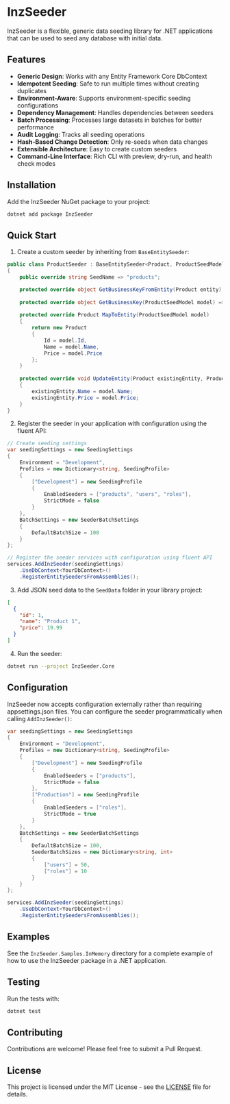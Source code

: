 # InzSeeder

InzSeeder is a flexible, generic data seeding library for .NET applications that can be used to seed any database with initial data.

## Features

- **Generic Design**: Works with any Entity Framework Core DbContext
- **Idempotent Seeding**: Safe to run multiple times without creating duplicates
- **Environment-Aware**: Supports environment-specific seeding configurations
- **Dependency Management**: Handles dependencies between seeders
- **Batch Processing**: Processes large datasets in batches for better performance
- **Audit Logging**: Tracks all seeding operations
- **Hash-Based Change Detection**: Only re-seeds when data changes
- **Extensible Architecture**: Easy to create custom seeders
- **Command-Line Interface**: Rich CLI with preview, dry-run, and health check modes

## Installation

Add the InzSeeder NuGet package to your project:

```bash
dotnet add package InzSeeder
```

## Quick Start

1. Create a custom seeder by inheriting from `BaseEntitySeeder`:

```csharp
public class ProductSeeder : BaseEntitySeeder<Product, ProductSeedModel>
{
    public override string SeedName => "products";

    protected override object GetBusinessKeyFromEntity(Product entity) => entity.Id;
    
    protected override object GetBusinessKey(ProductSeedModel model) => model.Id;
    
    protected override Product MapToEntity(ProductSeedModel model)
    {
        return new Product
        {
            Id = model.Id,
            Name = model.Name,
            Price = model.Price
        };
    }
    
    protected override void UpdateEntity(Product existingEntity, ProductSeedModel model)
    {
        existingEntity.Name = model.Name;
        existingEntity.Price = model.Price;
    }
}
```

2. Register the seeder in your application with configuration using the fluent API:

```csharp
// Create seeding settings
var seedingSettings = new SeedingSettings
{
    Environment = "Development",
    Profiles = new Dictionary<string, SeedingProfile>
    {
        ["Development"] = new SeedingProfile
        {
            EnabledSeeders = ["products", "users", "roles"],
            StrictMode = false
        }
    },
    BatchSettings = new SeederBatchSettings
    {
        DefaultBatchSize = 100
    }
};

// Register the seeder services with configuration using fluent API
services.AddInzSeeder(seedingSettings)
    .UseDbContext<YourDbContext>()
    .RegisterEntitySeedersFromAssemblies();
```

3. Add JSON seed data to the `SeedData` folder in your library project:

```json
[
  {
    "id": 1,
    "name": "Product 1",
    "price": 19.99
  }
]
```

4. Run the seeder:

```bash
dotnet run --project InzSeeder.Core
```

## Configuration

InzSeeder now accepts configuration externally rather than requiring appsettings.json files. You can configure the seeder programmatically when calling `AddInzSeeder()`:

```csharp
var seedingSettings = new SeedingSettings
{
    Environment = "Development",
    Profiles = new Dictionary<string, SeedingProfile>
    {
        ["Development"] = new SeedingProfile
        {
            EnabledSeeders = ["products"],
            StrictMode = false
        },
        ["Production"] = new SeedingProfile
        {
            EnabledSeeders = ["roles"],
            StrictMode = true
        }
    },
    BatchSettings = new SeederBatchSettings
    {
        DefaultBatchSize = 100,
        SeederBatchSizes = new Dictionary<string, int>
        {
            ["users"] = 50,
            ["roles"] = 10
        }
    }
};

services.AddInzSeeder(seedingSettings)
    .UseDbContext<YourDbContext>()
    .RegisterEntitySeedersFromAssemblies();
```

## Examples

See the `InzSeeder.Samples.InMemory` directory for a complete example of how to use the InzSeeder package in a .NET application.

## Testing

Run the tests with:

```bash
dotnet test
```

## Contributing

Contributions are welcome! Please feel free to submit a Pull Request.

## License

This project is licensed under the MIT License - see the [LICENSE](LICENSE) file for details.